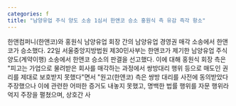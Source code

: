 ```yaml
---
categories: f
title: "남양유업 주식 양도 소송 1심서 한앤코 승소 홍원식 측 유감 즉각 항소"
---
```

한앤컴퍼니(한앤코)와 홍원식 남양유업 회장 간의 남양유업 경영권 매각 소송에서 한앤코가 승소했다. 22일 서울중앙지방법원 제30민사부는 한앤코가 제기한 남양유업 주식양도(계약이행) 소송에서 한앤코 승소의 판결을 선고했다. 이에 대해 홍원식 회장 측은 "피고는 가업으로 물려받은 회사를 매각하는 과정에서 쌍방대리 행위 등으로 매도인 권리를 제대로 보호받지 못했다"면서 "원고(한앤코) 측은 쌍방 대리를 사전에 동의받았다 주장했으나 이에 관련한 어떠한 증거도 내놓지 못했고, 명백한 법률 행위를 자문 행위라 억지 주장을 펼쳤으며, 상호간 사